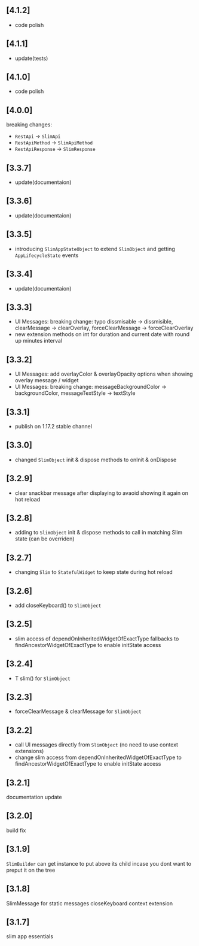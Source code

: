 ## [4.1.2]

- code polish

## [4.1.1]

- update(tests)

## [4.1.0]

- code polish

## [4.0.0]

breaking changes:

- `RestApi` -> `SlimApi`
- `RestApiMethod` -> `SlimApiMethod`
- `RestApiResponse` -> `SlimResponse`

## [3.3.7]

- update(documentaion)

## [3.3.6]

- update(documentaion)

## [3.3.5]

- introducing `SlimAppStateObject` to extend `SlimObject` and getting `AppLifecycleState` events

## [3.3.4]

- update(documentaion)

## [3.3.3]

- UI Messages: breaking change: typo dissmisable -> dissmisible, clearMessage -> clearOverlay, forceClearMessage -> forceClearOverlay
- new extension methods on int for duration and current date with round up minutes interval

## [3.3.2]

- UI Messages: add overlayColor & overlayOpacity options when showing overlay message / widget
- UI Messages: breaking change: messageBackgroundColor -> backgroundColor, messageTextStyle -> textStyle

## [3.3.1]

- publish on 1.17.2 stable channel

## [3.3.0]

- changed `SlimObject` init & dispose methods to onInit & onDispose

## [3.2.9]

- clear snackbar message after displaying to avaoid showing it again on hot reload

## [3.2.8]

- adding to `SlimObject` init & dispose methods to call in matching Slim state (can be overriden)

## [3.2.7]

- changing `Slim` to `StatefulWidget` to keep state during hot reload

## [3.2.6]

- add closeKeyboard() to `SlimObject`

## [3.2.5]

- slim access of dependOnInheritedWidgetOfExactType fallbacks to findAncestorWidgetOfExactType to enable initState access

## [3.2.4]

- T slim<T>() for `SlimObject`

## [3.2.3]

- forceClearMessage & clearMessage for `SlimObject`

## [3.2.2]

- call UI messages directly from `SlimObject` (no need to use context extensions)
- change slim access from dependOnInheritedWidgetOfExactType to findAncestorWidgetOfExactType to enable initState access

## [3.2.1]

documentation update

## [3.2.0]

build fix

## [3.1.9]

`SlimBuilder` can get instance to put above its child incase you dont want to preput it on the tree

## [3.1.8]

SlimMessage for static messages
closeKeyboard context extension

## [3.1.7]

slim app essentials
